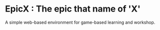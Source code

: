 # EpicX : The epic that name of 'X'
A simple web-based environment for game-based learning and workshop.
